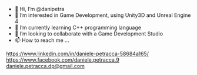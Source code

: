- 👋 Hi, I’m @danipetra
- 👀 I’m interested in Game Development, using Unity3D and Unreal Engine 4
- 🌱 I’m currently learning C++ programming language
- 💞️ I’m looking to collaborate with a Game Development Studio
- 📫 How to reach me ...

https://www.linkedin.com/in/daniele-petracca-58684a165/
https://www.facebook.com/daniele.petracca.9
daniele.petracca.dp@gmail.com
<!---
danipetra/danipetra is a ✨ special ✨ repository because its `README.md` (this file) appears on your GitHub profile.
You can click the Preview link to take a look at your changes.
--->
